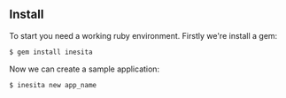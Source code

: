 ## Install

To start you need a working ruby environment.
Firstly we're install a gem:

```ruby
$ gem install inesita
```

Now we can create a sample application:

```
$ inesita new app_name
```
